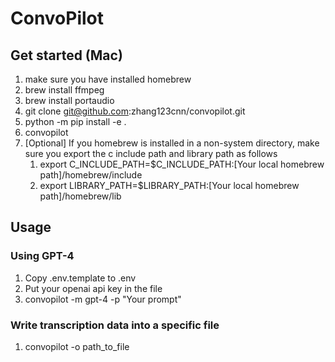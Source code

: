 # ConvoPilot


## Get started (Mac)
1. make sure you have installed homebrew
1. brew install ffmpeg
1. brew install portaudio
1. git clone git@github.com:zhang123cnn/convopilot.git
1. python -m pip install -e .
1. convopilot
1. [Optional] If you homebrew is installed in a non-system directory, make sure you export the c include path and library path as follows
    1. export C_INCLUDE_PATH=$C_INCLUDE_PATH:[Your local homebrew path]/homebrew/include
    1. export LIBRARY_PATH=$LIBRARY_PATH:[Your local homebrew path]/homebrew/lib

## Usage
### Using GPT-4
1. Copy .env.template to .env
1. Put your openai api key in the file
1. convopilot -m gpt-4 -p "Your prompt"

### Write transcription data into a specific file
1. convopilot -o path_to_file 